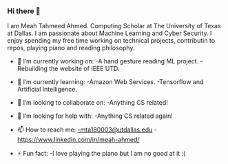 ### Hi there 👋

I am Meah Tahmeed Ahmed. Computing Scholar at The University of Texas at Dallas. I am passionate about Machine Learning and Cyber Security.
I enjoy spending my free time working on technical projects, contributin to repos, playing piano and reading philosophy.



- 🔭 I’m currently working on:
        -A hand gesture reading ML project.
        -Rebuilding the website of IEEE UTD.
        
- 🌱 I’m currently learning:
        -Amazon Web Services.
        -Tensorflow and Artificial Intelligence.
        
- 👯 I’m looking to collaborate on:
        -Anything CS related!
        
- 🤔 I’m looking for help with:
        -Anything CS related again!
        
- 📫 How to reach me:
        -mta180003@utdallas.edu
        -https://www.linkedin.com/in/meah-ahmed/
        
- ⚡ Fun fact:
        -I love playing the piano but I am no good at it :(
